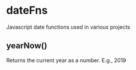 # dateFns
Javascript date functions used in various projects
  
  
## yearNow()
Returns the current year as a number.  E.g., 2019
